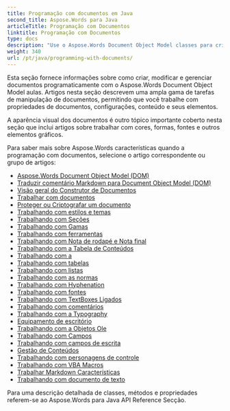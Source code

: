 ```yaml
---
title: Programação com documentos em Java
second_title: Aspose.Words para Java
articleTitle: Programação com Documentos
linktitle: Programação com Documentos
type: docs
description: "Use o Aspose.Words Document Object Model classes para criar, modificar e gerenciar programaticamente documentos com Java. Trabalhe com propriedades de documentos, configurações e conteúdo, bem como com aparência de documentos através da gestão de cores, formas, fontes e outros gráficos."
weight: 340
url: /pt/java/programming-with-documents/
---
```


Esta seção fornece informações sobre como criar, modificar e gerenciar documentos programaticamente com o Aspose.Words Document Object Model aulas. Artigos nesta seção descrevem uma ampla gama de tarefas de manipulação de documentos, permitindo que você trabalhe com propriedades de documentos, configurações, conteúdo e seus elementos.

A aparência visual dos documentos é outro tópico importante coberto nesta seção que inclui artigos sobre trabalhar com cores, formas, fontes e outros elementos gráficos.

Para saber mais sobre Aspose.Words características quando a programação com documentos, selecione o artigo correspondente ou grupo de artigos:

- [Aspose.Words Document Object Model (DOM)](/words/pt/java/aspose-words-document-object-model/)
- [Traduzir comentário Markdown para Document Object Model (DOM)](/words/pt/java/translate-markdown-to-document-object-model/)
- [Visão geral do Construtor de Documentos](/words/pt/java/document-builder-overview/)
- [Trabalhar com documentos](/words/pt/java/working-with-document/)
- [Proteger ou Criptografar um documento](/words/pt/java/protect-or-encrypt-a-document/)
- [Trabalhando com estilos e temas](/words/java/working-with-styles/)
- [Trabalhando com Seções](/words/pt/java/working-with-sections/)
- [Trabalhando com Gamas](/words/pt/java/working-with-ranges/)
- [Trabalhando com ferramentas](/words/pt/java/working-with-headers-and-footers/)
- [Trabalhando com Nota de rodapé e Nota final](/words/pt/java/working-with-footnote-and-endnote/)
- [Trabalhando com a Tabela de Conteúdos](/words/pt/java/working-with-table-of-contents/)
- [Trabalhando com a](/words/pt/java/working-with-bookmarks/)
- [Trabalhando com tabelas](/words/pt/java/working-with-tables/)
- [Trabalhando com listas](/words/pt/java/working-with-lists/)
- [Trabalhando com as normas](/words/pt/java/working-with-paragraphs/)
- [Trabalhando com Hyphenation](/words/pt/java/working-with-hyphenation/)
- [Trabalhando com fontes](/words/pt/java/working-with-fonts/)
- [Trabalhando com TextBoxes Ligados](/words/pt/java/working-with-linked-textboxes/)
- [Trabalhando com comentários](/words/pt/java/working-with-comments/)
- [Trabalhando com a Typography](/words/pt/java/working-with-asian-typography/)
- [Equipamento de escritório](/words/java/working-with-graphic-elements/)
- [Trabalhando com a Objetos Ole](/words/pt/java/working-with-ole-objects/)
- [Trabalhando com Campos](/words/pt/java/working-with-fields/)
- [Trabalhando com campos de escrita](/words/pt/java/working-with-form-fields/)
- [Gestão de Conteúdos](/words/java/contents-management/)
- [Trabalhando com personagens de controle](/words/pt/java/working-with-control-characters/)
- [Trabalhando com VBA Macros](/words/pt/java/working-with-vba-macros/)
- [Trabalhar Markdown Características](/words/pt/java/working-with-markdown-features/)
- [Trabalhando com documento de texto](/words/pt/java/working-with-text-document/)

Para uma descrição detalhada de classes, métodos e propriedades referem-se ao Aspose.Words para Java API Reference Secção.